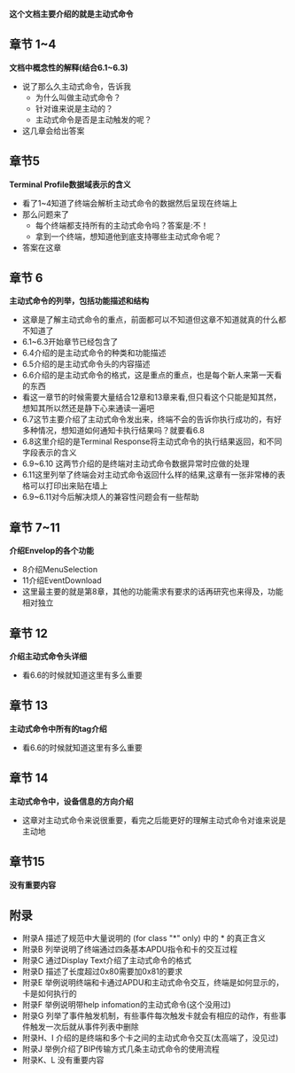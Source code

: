 
**这个文档主要介绍的就是主动式命令**


## 章节 1~4 
**文档中概念性的解释(结合6.1~6.3)**

* 说了那么久主动式命令，告诉我
    * 为什么叫做主动式命令？
    * 针对谁来说是主动的？
    * 主动式命令是否是主动触发的呢？
* 这几章会给出答案

## 章节5 
**Terminal Profile数据域表示的含义**

* 看了1~4知道了终端会解析主动式命令的数据然后呈现在终端上
* 那么问题来了
    * 每个终端都支持所有的主动式命令吗？答案是:不！
    * 拿到一个终端，想知道他到底支持哪些主动式命令呢？
* 答案在这章

## 章节 6 
**主动式命令的列举，包括功能描述和结构**

* 这章是了解主动式命令的重点，前面都可以不知道但这章不知道就真的什么都不知道了
* 6.1~6.3开始章节已经包含了
* 6.4介绍的是主动式命令的种类和功能描述
* 6.5介绍的是主动式命令头的内容描述
* 6.6介绍的是主动式命令的格式，这是重点的重点，也是每个新人来第一天看的东西
* 看这一章节的时候需要大量结合12章和13章来看,但只看这个只能是知其然，想知其所以然还是静下心来通读一遍吧
* 6.7这节主要介绍了主动式命令发出来，终端不会的告诉你执行成功的，有好多种情况，想知道如何通知卡执行结果吗？就要看6.8
* 6.8这里介绍的是Terminal Response将主动式命令的执行结果返回，和不同字段表示的含义
* 6.9~6.10 这两节介绍的是终端对主动式命令数据异常时应做的处理
* 6.11这里列举了终端会对主动式命令返回什么样的结果,这章有一张非常棒的表格可以打印出来贴在墙上
* 6.9~6.11对今后解决烦人的兼容性问题会有一些帮助

## 章节 7~11 

**介绍Envelop的各个功能**

* 8介绍MenuSelection 
* 11介绍EventDownload
* 这里最主要的就是第8章，其他的功能需求有要求的话再研究也来得及，功能相对独立

## 章节 12
**介绍主动式命令头详细**

* 看6.6的时候就知道这里有多么重要

## 章节 13
**主动式命令中所有的tag介绍**

* 看6.6的时候就知道这里有多么重要

## 章节 14 
**主动式命令中，设备信息的方向介绍**

* 这章对主动式命令来说很重要，看完之后能更好的理解主动式命令对谁来说是主动地

## 章节15 

**没有重要内容**

## 附录

* 附录A 描述了规范中大量说明的 (for class "*" only) 中的 * 的真正含义
* 附录B 列举说明了终端通过四条基本APDU指令和卡的交互过程
* 附录C 通过Display Text介绍了主动式命令的格式
* 附录D 描述了长度超过0x80需要加0x81的要求
* 附录E 举例说明终端和卡通过APDU和主动式命令交互，终端是如何显示的，卡是如何执行的
* 附录F 举例说明带help infomation的主动式命令(这个没用过)
* 附录G 列举了事件触发机制，有些事件每次触发卡就会有相应的动作，有些事件触发一次后就从事件列表中删除
* 附录H、I 介绍的是终端和多个卡之间的主动式命令交互(太高端了，没见过)
* 附录J 举例介绍了BIP传输方式几条主动式命令的使用流程
* 附录K、L 没有重要内容
